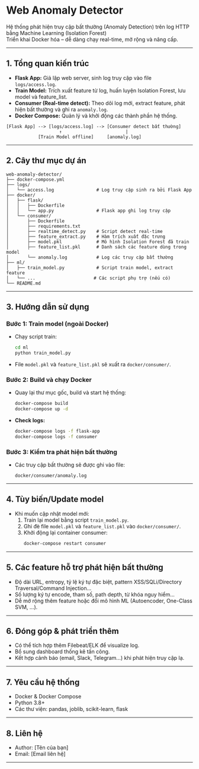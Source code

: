 # Web Anomaly Detector

Hệ thống phát hiện truy cập bất thường (Anomaly Detection) trên log HTTP bằng Machine Learning (Isolation Forest)  
Triển khai Docker hóa – dễ dàng chạy real-time, mở rộng và nâng cấp.

---

## 1. Tổng quan kiến trúc

- **Flask App:** Giả lập web server, sinh log truy cập vào file `logs/access.log`.
- **Train Model:** Trích xuất feature từ log, huấn luyện Isolation Forest, lưu model và feature_list.
- **Consumer (Real-time detect):** Theo dõi log mới, extract feature, phát hiện bất thường và ghi ra `anomaly.log`.
- **Docker Compose:** Quản lý và khởi động các thành phần hệ thống.

```
[Flask App] --> [logs/access.log] --> [Consumer detect bất thường]
                    ↑                        |
            [Train Model offline]     [anomaly.log]
```

---

## 2. Cây thư mục dự án

```
web-anomaly-detector/
├── docker-compose.yml
├── logs/
│   └── access.log                # Log truy cập sinh ra bởi Flask App
├── docker/
│   ├── flask/
│   │   ├── Dockerfile
│   │   └── app.py                # Flask app ghi log truy cập
│   └── consumer/
│       ├── Dockerfile
│       ├── requirements.txt
│       ├── realtime_detect.py    # Script detect real-time
│       ├── feature_extract.py    # Hàm trích xuất đặc trưng
│       ├── model.pkl             # Mô hình Isolation Forest đã train
│       ├── feature_list.pkl      # Danh sách các feature dùng trong model
│       └── anomaly.log           # Log các truy cập bất thường
├── ml/
│   ├── train_model.py            # Script train model, extract feature
│   └── ...                      # Các script phụ trợ (nếu có)
└── README.md
```

---

## 3. Hướng dẫn sử dụng

### **Bước 1: Train model (ngoài Docker)**

- Chạy script train:
  ```bash
  cd ml
  python train_model.py
  ```
- File `model.pkl` và `feature_list.pkl` sẽ xuất ra `docker/consumer/`.

### **Bước 2: Build và chạy Docker**

- Quay lại thư mục gốc, build và start hệ thống:
  ```bash
  docker-compose build
  docker-compose up -d
  ```
- **Check logs:**
  ```bash
  docker-compose logs -f flask-app
  docker-compose logs -f consumer
  ```

### **Bước 3: Kiểm tra phát hiện bất thường**

- Các truy cập bất thường sẽ được ghi vào file:
  ```
  docker/consumer/anomaly.log
  ```

---

## 4. Tùy biến/Update model

- Khi muốn cập nhật model mới:
  1. Train lại model bằng script `train_model.py`.
  2. Ghi đè file `model.pkl` và `feature_list.pkl` vào `docker/consumer/`.
  3. Khởi động lại container consumer:
     ```bash
     docker-compose restart consumer
     ```

---

## 5. Các feature hỗ trợ phát hiện bất thường

- Độ dài URL, entropy, tỷ lệ ký tự đặc biệt, pattern XSS/SQLi/Directory Traversal/Command Injection...
- Số lượng ký tự encode, tham số, path depth, từ khóa nguy hiểm...
- Dễ mở rộng thêm feature hoặc đổi mô hình ML (Autoencoder, One-Class SVM, ...).

---

## 6. Đóng góp & phát triển thêm

- Có thể tích hợp thêm Filebeat/ELK để visualize log.
- Bổ sung dashboard thống kê tấn công.
- Kết hợp cảnh báo (email, Slack, Telegram...) khi phát hiện truy cập lạ.

---

## 7. Yêu cầu hệ thống

- Docker & Docker Compose
- Python 3.8+
- Các thư viện: pandas, joblib, scikit-learn, flask

---

## 8. Liên hệ

- Author: [Tên của bạn]
- Email: [Email liên hệ]

---

